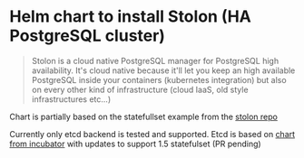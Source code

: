 # Helm chart to install Stolon (HA PostgreSQL cluster)

> Stolon is a cloud native PostgreSQL manager for PostgreSQL high availability.
> It's cloud native because it'll let you keep an high available PostgreSQL inside your containers
> (kubernetes integration) but also on every other kind of infrastructure
> (cloud IaaS, old style infrastructures etc...)

Chart is partially based on the statefullset example from the [stolon repo](https://github.com/sorintlab/stolon/tree/master/examples/kubernetes/statefulset)

Currently only etcd backend is tested and supported.
Etcd is based on [chart from incubator](https://github.com/kubernetes/charts/tree/master/incubator/etcd) with updates to support 1.5 statefulset (PR pending)
